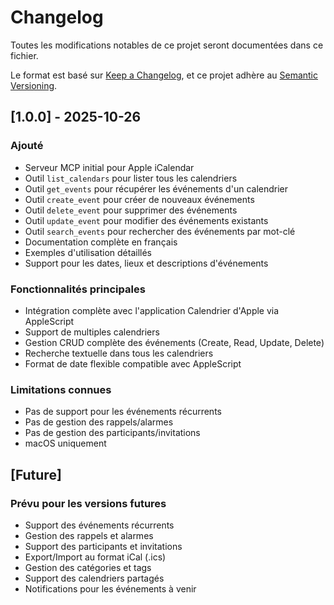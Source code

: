 # Changelog

Toutes les modifications notables de ce projet seront documentées dans ce fichier.

Le format est basé sur [Keep a Changelog](https://keepachangelog.com/fr/1.0.0/),
et ce projet adhère au [Semantic Versioning](https://semver.org/lang/fr/).

## [1.0.0] - 2025-10-26

### Ajouté

- Serveur MCP initial pour Apple iCalendar
- Outil `list_calendars` pour lister tous les calendriers
- Outil `get_events` pour récupérer les événements d'un calendrier
- Outil `create_event` pour créer de nouveaux événements
- Outil `delete_event` pour supprimer des événements
- Outil `update_event` pour modifier des événements existants
- Outil `search_events` pour rechercher des événements par mot-clé
- Documentation complète en français
- Exemples d'utilisation détaillés
- Support pour les dates, lieux et descriptions d'événements

### Fonctionnalités principales

- Intégration complète avec l'application Calendrier d'Apple via AppleScript
- Support de multiples calendriers
- Gestion CRUD complète des événements (Create, Read, Update, Delete)
- Recherche textuelle dans tous les calendriers
- Format de date flexible compatible avec AppleScript

### Limitations connues

- Pas de support pour les événements récurrents
- Pas de gestion des rappels/alarmes
- Pas de gestion des participants/invitations
- macOS uniquement

## [Future]

### Prévu pour les versions futures

- Support des événements récurrents
- Gestion des rappels et alarmes
- Support des participants et invitations
- Export/Import au format iCal (.ics)
- Gestion des catégories et tags
- Support des calendriers partagés
- Notifications pour les événements à venir
